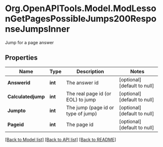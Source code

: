 # Org.OpenAPITools.Model.ModLessonGetPagesPossibleJumps200ResponseJumpsInner
Jump for a page answer

## Properties

Name | Type | Description | Notes
------------ | ------------- | ------------- | -------------
**Answerid** | **int** | The answer id | [optional] [default to null]
**Calculatedjump** | **int** | The real page id (or EOL) to jump | [optional] [default to null]
**Jumpto** | **int** | The jump (page id or type of jump) | [optional] [default to null]
**Pageid** | **int** | The page id | [optional] [default to null]

[[Back to Model list]](../README.md#documentation-for-models) [[Back to API list]](../README.md#documentation-for-api-endpoints) [[Back to README]](../README.md)

